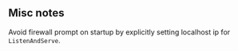 #

## Misc notes
Avoid firewall prompt on startup by explicitly setting localhost ip for `ListenAndServe`.